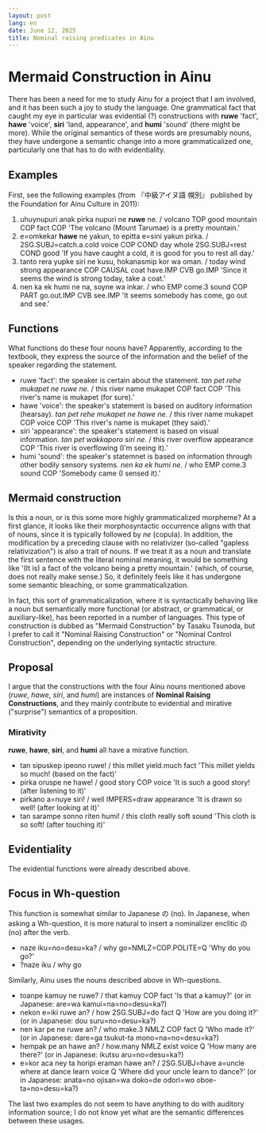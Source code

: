 ```yaml
---
layout: post
lang: en
date: June 12, 2025
title: Nominal raising predicates in Ainu
---
```


# Mermaid Construction in Ainu
There has been a need for me to study Ainu for a project that I am involved, and it has been such a joy to study the language.
One grammatical fact that caught my eye in particular was evidential (?) constructions with **ruwe** 'fact', **hawe** 'voice', **siri** 'land, appearance', and **humi** 'sound' (there might be more).
While the original semantics of these words are presumably nouns, they have undergone a semantic change into a more grammaticalized one, particularly one that has to do with evidentiality.

## Examples
First, see the following examples (from 『中級アイヌ語 幌別』 published by the Foundation for Ainu Culture in 2011):

1. uhuynupuri anak pirka nupuri ne **ruwe** ne. / volcano TOP good mountain COP fact COP 'The volcano (Mount Tarumae) is a pretty mountain.'
1. e=omkekar **hawe** ne yakun, to epitta e=sini yakun pirka. / 2SG.SUBJ=catch.a.cold voice COP COND day whole 2SG.SUBJ=rest COND good 'If you have caught a cold, it is good for you to rest all day.'
1. tanto rera yupke siri ne kusu, hokanasmip kor wa oman. / today wind strong appearance COP CAUSAL coat have.IMP CVB go.IMP 'Since it seems the wind is strong today, take a coat.'
1. nen ka ek humi ne na, soyne wa inkar. / who EMP come.3 sound COP PART go.out.IMP CVB see.IMP 'It seems somebody has come, go out and see.'

## Functions
What functions do these four nouns have? Apparently, according to the textbook, they express the source of the information and the belief of the speaker regarding the statement.

- ruwe 'fact': the speaker is certain about the statement. *tan pet rehe mukapet ne ruwe ne.* / this river name mukapet COP fact COP 'This river's name is mukapet (for sure).'
- hawe 'voice': the speaker's statement is based on auditory information (hearsay). *tan pet rehe mukapet ne hawe ne.* / this river name mukapet COP voice COP 'This river's name is mukapet (they said).'
- siri 'appearance': the speaker's statement is based on visual information. *tan pet wakkaporo siri ne.* / this river overflow appearance COP 'This river is overflowing (I'm seeing it).'
- humi 'sound': the speaker's statemnet is based on information through other bodily sensory systems. *nen ka ek humi ne.* / who EMP come.3 sound COP 'Somebody came (I sensed it).'

## Mermaid construction
Is this a noun, or is this some more highly grammaticalized morpheme?
At a first glance, it looks like their morphosyntactic occurrence aligns with that of nouns, since it is typically followed by *ne* (copula).
In addition, the modification by a preceding clause with no relativizer (so-called "gapless relativization") is also a trait of nouns.
If we treat it as a noun and translate the first sentence with the literal nominal meaning, it would be something like '(It is) a fact of the volcano being a pretty mountain.' (which, of course, does not really make sense.)
So, it definitely feels like it has undergone some semantic bleaching, or some grammaticalization.

In fact, this sort of grammaticalization, where it is syntactically behaving like a noun but semantically more functional (or abstract, or grammatical, or auxiliary-like), has been reported in a number of languages.
This type of construction is dubbed as "Mermaid Construction" by Tasaku Tsunoda, but I prefer to call it "Nominal Raising Construction" or "Nominal Control Construction", depending on the underlying syntactic structure.

## Proposal
I argue that the constructions with the four Ainu nouns mentioned above (*ruwe*, *hawe*, *siri*, and *humi*) are instances of **Nominal Raising Constructions**, and they mainly contribute to evidential and mirative ("surprise") semantics of a proposition.

### Mirativity
**ruwe**, **hawe**, **siri**, and **humi** all have a mirative function.

- tan sipuskep ipeono ruwe! / this millet yield.much fact 'This millet yields so much! (based on the fact)'
- pirka oruspe ne hawe! / good story COP voice 'It is such a good story! (after listening to it)'
- pirkano a=nuye siri! / well IMPERS=draw appearance 'It is drawn so well! (after looking at it)'
- tan sarampe sonno riten humi! / this cloth really soft sound 'This cloth is so soft! (after touching it)'

## Evidentiality
The evidential functions were already described above.

## Focus in Wh-question
This function is somewhat similar to Japanese の (no).
In Japanese, when asking a Wh-question, it is more natural to insert a nominalizer enclitic の (no) after the verb.

- naze iku=no=desu=ka? / why go=NMLZ=COP.POLITE=Q 'Why do you go?'
- ?naze iku / why go

Similarly, Ainu uses the nouns described above in Wh-questions.

- toanpe kamuy ne ruwe? / that kamuy COP fact 'Is that a kamuy?' (or in Japanese: are=wa kamui=na=no=desu=ka?)
- nekon e=iki ruwe an? / how 2SG.SUBJ=do fact Q 'How are you doing it?' (or in Japanese: dou suru=no=desu=ka?)
- nen kar pe ne ruwe an? / who make.3 NMLZ COP fact Q 'Who made it?' (or in Japanese: dare=ga tsukut-ta mono=na=no=desu=ka?)
- hempak pe an hawe an? / how.many NMLZ exist voice Q 'How many are there?' (or in Japanese: ikutsu aru=no=desu=ka?)
- e=kor aca ney ta horipi eraman hawe an? / 2SG.SUBJ=have a=uncle where at dance learn voice Q 'Where did your uncle learn to dance?' (or in Japanese: anata=no ojisan=wa doko=de odori=wo oboe-ta=no=desu=ka?)

The last two examples do not seem to have anything to do with auditory information source; I do not know yet what are the semantic differences between these usages.
